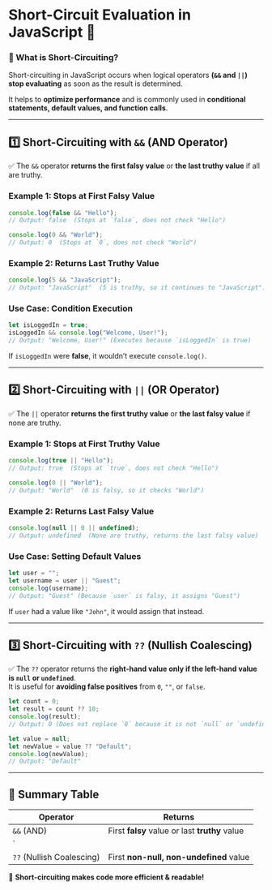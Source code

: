 # **Short-Circuit Evaluation in JavaScript** 🚀  

### **🔹 What is Short-Circuiting?**  
Short-circuiting in JavaScript occurs when logical operators **(`&&` and `||`)** **stop evaluating** as soon as the result is determined.

It helps to **optimize performance** and is commonly used in **conditional statements, default values, and function calls**.

---

## **1️⃣ Short-Circuiting with `&&` (AND Operator)**  
✅ The `&&` operator **returns the first falsy value** or **the last truthy value** if all are truthy.

### **Example 1: Stops at First Falsy Value**
```js
console.log(false && "Hello");  
// Output: false  (Stops at `false`, does not check "Hello")

console.log(0 && "World");  
// Output: 0  (Stops at `0`, does not check "World")
```

### **Example 2: Returns Last Truthy Value**
```js
console.log(5 && "JavaScript");  
// Output: "JavaScript"  (5 is truthy, so it continues to "JavaScript")
```

### **Use Case: Condition Execution**
```js
let isLoggedIn = true;
isLoggedIn && console.log("Welcome, User!");  
// Output: "Welcome, User!" (Executes because `isLoggedIn` is true)
```
If `isLoggedIn` were **false**, it wouldn’t execute `console.log()`.

---

## **2️⃣ Short-Circuiting with `||` (OR Operator)**  
✅ The `||` operator **returns the first truthy value** or **the last falsy value** if none are truthy.

### **Example 1: Stops at First Truthy Value**
```js
console.log(true || "Hello");  
// Output: true  (Stops at `true`, does not check "Hello")

console.log(0 || "World");  
// Output: "World"  (0 is falsy, so it checks "World")
```

### **Example 2: Returns Last Falsy Value**
```js
console.log(null || 0 || undefined);  
// Output: undefined  (None are truthy, returns the last falsy value)
```

### **Use Case: Setting Default Values**
```js
let user = "";
let username = user || "Guest";
console.log(username);  
// Output: "Guest" (Because `user` is falsy, it assigns "Guest")
```
If `user` had a value like `"John"`, it would assign that instead.

---

## **3️⃣ Short-Circuiting with `??` (Nullish Coalescing)**
✅ The `??` operator returns the **right-hand value only if the left-hand value is `null` or `undefined`**.  
It is useful for **avoiding false positives** from `0`, `""`, or `false`.

```js
let count = 0;
let result = count ?? 10; 
console.log(result);  
// Output: 0 (Does not replace `0` because it is not `null` or `undefined`)

let value = null;
let newValue = value ?? "Default";
console.log(newValue);
// Output: "Default"
```

---

## **🔹 Summary Table**
| Operator | Returns |
|----------|---------|
| `&&` (AND) | First **falsy** value or last **truthy** value |
| `||` (OR) | First **truthy** value or last **falsy** value |
| `??` (Nullish Coalescing) | First **non-null, non-undefined** value |
🚀 **Short-circuiting makes code more efficient & readable!**  